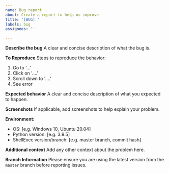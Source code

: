 ```yaml
---
name: Bug report
about: Create a report to help us improve
title: '[BUG] '
labels: bug
assignees: ''

---
```


**Describe the bug**
A clear and concise description of what the bug is.

**To Reproduce**
Steps to reproduce the behavior:
1. Go to '...'
2. Click on '....'
3. Scroll down to '....'
4. See error

**Expected behavior**
A clear and concise description of what you expected to happen.

**Screenshots**
If applicable, add screenshots to help explain your problem.

**Environment:**
 - OS: [e.g. Windows 10, Ubuntu 20.04]
 - Python version: [e.g. 3.9.5]
 - ShellExec version/branch: [e.g. master branch, commit hash]

**Additional context**
Add any other context about the problem here.

**Branch Information**
Please ensure you are using the latest version from the `master` branch before reporting issues.